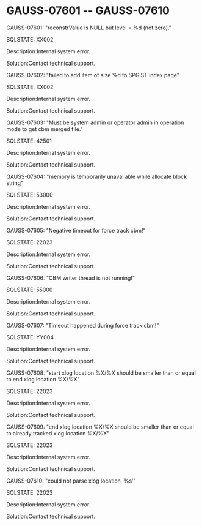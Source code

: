 # GAUSS-07601 -- GAUSS-07610<a name="EN-US_TOPIC_0000001242419095"></a>

GAUSS-07601: "reconstrValue is NULL but level = %d \(not zero\)."

SQLSTATE: XX002

Description:Internal system error.

Solution:Contact technical support.

GAUSS-07602: "failed to add item of size %d to SPGiST index page"

SQLSTATE: XX002

Description:Internal system error.

Solution:Contact technical support.

GAUSS-07603: "Must be system admin or operator admin in operation mode to get cbm merged file."

SQLSTATE: 42501

Description:Internal system error.

Solution:Contact technical support.

GAUSS-07604: "memory is temporarily unavailable while allocate block string"

SQLSTATE: 53000

Description:Internal system error.

Solution:Contact technical support.

GAUSS-07605: "Negative timeout for force track cbm!"

SQLSTATE: 22023

Description:Internal system error.

Solution:Contact technical support.

GAUSS-07606: "CBM writer thread is not running!"

SQLSTATE: 55000

Description:Internal system error.

Solution:Contact technical support.

GAUSS-07607: "Timeout happened during force track cbm!"

SQLSTATE: YY004

Description:Internal system error.

Solution:Contact technical support.

GAUSS-07608: "start xlog location %X/%X should be smaller than or equal to end xlog location %X/%X"

SQLSTATE: 22023

Description:Internal system error.

Solution:Contact technical support.

GAUSS-07609: "end xlog location %X/%X should be smaller than or equal to already tracked xlog location %X/%X"

SQLSTATE: 22023

Description:Internal system error.

Solution:Contact technical support.

GAUSS-07610: "could not parse xlog location '%s'"

SQLSTATE: 22023

Description:Internal system error.

Solution:Contact technical support.

